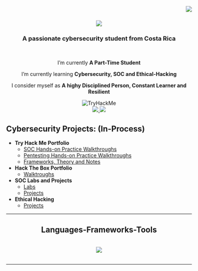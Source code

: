 <!--Not created by me, adjusted and edited by me-->
<img align="right" src="https://visitor-badge.laobi.icu/badge?page_id=kicknsnare.kicknsnare" />

<h1 align="center">
    <img src="https://readme-typing-svg.herokuapp.com/?font=Righteous&size=35&center=true&vCenter=true&width=500&height=70&duration=4000&lines=Hi+There!+👋;+I'm+Octavio+Ramirez;+Also+kicknsnare🐤;" />
</h1>

<h3 align="center">A passionate cybersecurity student from Costa Rica</h3>

<br/>

<div align="center">
 
  I’m currently **A Part-Time Student**
 
  I’m currently learning **Cybersecurity, SOC and Ethical-Hacking**

  I consider myself as **A highy Disciplined Person, Constant Learner and Resilient**

 </div>

<div align="center">
    <!--![tryhackme stats](https://raw.githubusercontent.com/<kickNsnare>/<kickNsnare>/master/assets/thm_propic.png)  it didn't work-->

</div>
<!-- TryHackMe-->
<div align="center">
    <img src="https://tryhackme-badges.s3.amazonaws.com/kickNsnare.png" alt="TryHackMe">
    
</div>

 
<div align="center"> 
  <a href="mailto:octaviomiguel99@gmail.com">
    <img src="https://img.shields.io/badge/Gmail-333333?style=for-the-badge&logo=gmail&logoColor=red" />
  </a>
  <a href="https://www.linkedin.com/in/octavio-ramirez-ureña-6a5276292/" target="_blank">
    <img src="https://img.shields.io/badge/LinkedIn-0077B5?style=for-the-badge&logo=linkedin&logoColor=white" target="_blank" />
  </a>
  <!--<a href="portfolio URL" target="_blank">
     <img src="https://img.shields.io/badge/Portfolio-FF5722?style=for-the-badge&logo=google-chrome&logoColor=white" target="_blank" /> -->
  </a>
</div>

<h2> Cybersecurity Projects: (In-Process)</h2>

- <b>Try Hack Me Portfolio</b>
  - [SOC Hands-on Practice Walkthroughs](<!--URL-->)
  - [Pentesting Hands-on Practice Walkthroughs](<!--URL-->)
  - [Frameworks, Theory and Notes](<!--URL-->)
- <b>Hack The Box Portfolio</b>
  - [Walktroughs](<!--URL-->)
- <b>SOC Labs and Projects</b>
  - [Labs](<!--URL-->)
  - [Projects](<!--URL-->)
- <b>Ethical Hacking</b>
  - [Projects](<!--URL-->)

 <hr/>
 
<h2 align="center"> Languages-Frameworks-Tools </h2>
<br/>
<div align="center">
    <img src="https://skillicons.dev/icons?i=python,bash,linux,mysql,powershell,vim,atom,tensorflow" />
    
</div>

<br/>
<hr/>
